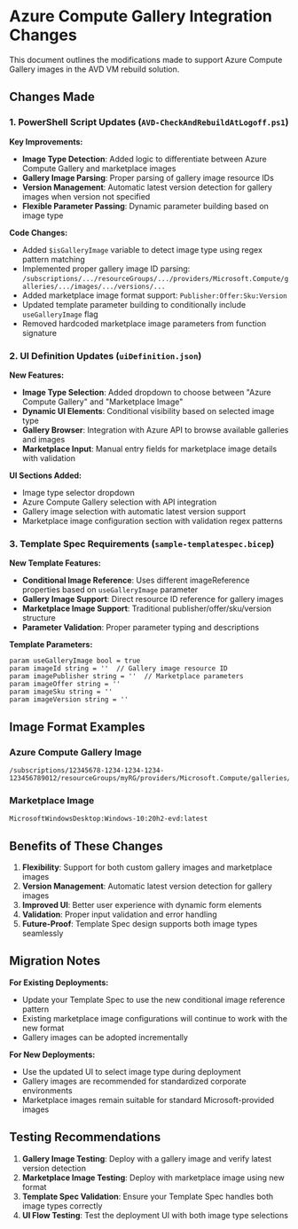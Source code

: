 # Azure Compute Gallery Integration Changes

This document outlines the modifications made to support Azure Compute Gallery images in the AVD VM rebuild solution.

## Changes Made

### 1. PowerShell Script Updates (`AVD-CheckAndRebuildAtLogoff.ps1`)

**Key Improvements:**
- **Image Type Detection**: Added logic to differentiate between Azure Compute Gallery and marketplace images
- **Gallery Image Parsing**: Proper parsing of gallery image resource IDs
- **Version Management**: Automatic latest version detection for gallery images when version not specified
- **Flexible Parameter Passing**: Dynamic parameter building based on image type

**Code Changes:**
- Added `$isGalleryImage` variable to detect image type using regex pattern matching
- Implemented proper gallery image ID parsing: `/subscriptions/.../resourceGroups/.../providers/Microsoft.Compute/galleries/.../images/.../versions/...`
- Added marketplace image format support: `Publisher:Offer:Sku:Version`
- Updated template parameter building to conditionally include `useGalleryImage` flag
- Removed hardcoded marketplace image parameters from function signature

### 2. UI Definition Updates (`uiDefinition.json`)

**New Features:**
- **Image Type Selection**: Added dropdown to choose between "Azure Compute Gallery" and "Marketplace Image"
- **Dynamic UI Elements**: Conditional visibility based on selected image type
- **Gallery Browser**: Integration with Azure API to browse available galleries and images
- **Marketplace Input**: Manual entry fields for marketplace image details with validation

**UI Sections Added:**
- Image type selector dropdown
- Azure Compute Gallery selection with API integration
- Gallery image selection with automatic latest version support
- Marketplace image configuration section with validation regex patterns

### 3. Template Spec Requirements (`sample-templatespec.bicep`)

**New Template Features:**
- **Conditional Image Reference**: Uses different imageReference properties based on `useGalleryImage` parameter
- **Gallery Image Support**: Direct resource ID reference for gallery images
- **Marketplace Image Support**: Traditional publisher/offer/sku/version structure
- **Parameter Validation**: Proper parameter typing and descriptions

**Template Parameters:**
```bicep
param useGalleryImage bool = true
param imageId string = ''  // Gallery image resource ID
param imagePublisher string = ''  // Marketplace parameters
param imageOffer string = ''
param imageSku string = ''
param imageVersion string = ''
```

## Image Format Examples

### Azure Compute Gallery Image
```
/subscriptions/12345678-1234-1234-1234-123456789012/resourceGroups/myRG/providers/Microsoft.Compute/galleries/myGallery/images/Win10Image/versions/1.0.0
```

### Marketplace Image
```
MicrosoftWindowsDesktop:Windows-10:20h2-evd:latest
```

## Benefits of These Changes

1. **Flexibility**: Support for both custom gallery images and marketplace images
2. **Version Management**: Automatic latest version detection for gallery images
3. **Improved UI**: Better user experience with dynamic form elements
4. **Validation**: Proper input validation and error handling
5. **Future-Proof**: Template Spec design supports both image types seamlessly

## Migration Notes

**For Existing Deployments:**
- Update your Template Spec to use the new conditional image reference pattern
- Existing marketplace image configurations will continue to work with the new format
- Gallery images can be adopted incrementally

**For New Deployments:**
- Use the updated UI to select image type during deployment
- Gallery images are recommended for standardized corporate environments
- Marketplace images remain suitable for standard Microsoft-provided images

## Testing Recommendations

1. **Gallery Image Testing**: Deploy with a gallery image and verify latest version detection
2. **Marketplace Image Testing**: Deploy with marketplace image using new format
3. **Template Spec Validation**: Ensure your Template Spec handles both image types correctly
4. **UI Flow Testing**: Test the deployment UI with both image type selections
